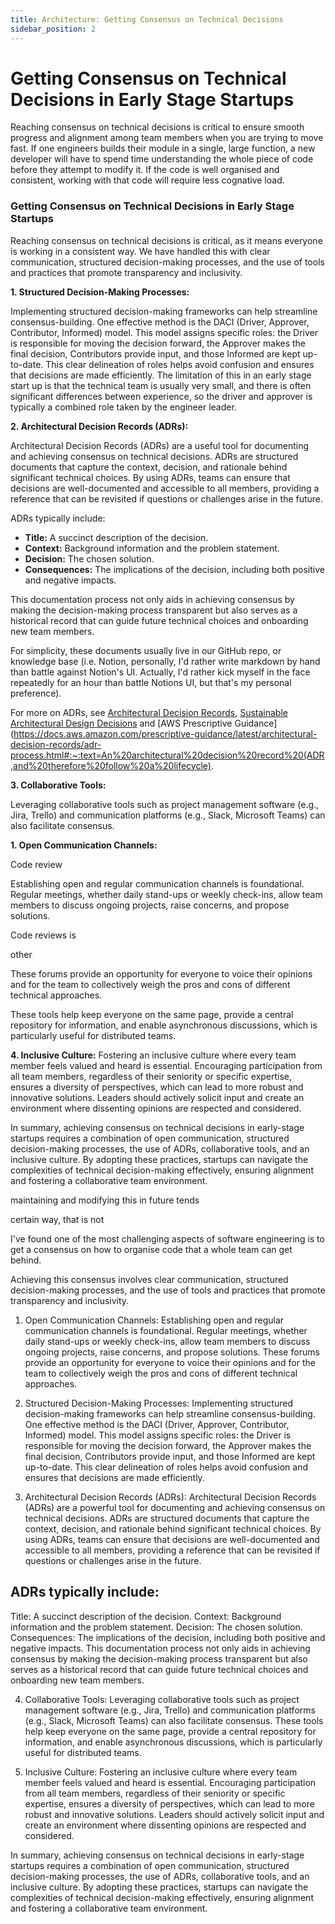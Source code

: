 ```yaml
---
title: Architecture: Getting Consensus on Technical Decisions
sidebar_position: 2
---
```


# Getting Consensus on Technical Decisions in Early Stage Startups

Reaching consensus on technical decisions is critical to ensure smooth progress and alignment among team members when you are trying to move fast. If one engineers builds their module in a single, large function, a new developer will have to spend time understanding the whole piece of code before they attempt to modify it. If the code is well organised and consistent, working with that code will require less cognative load.

### Getting Consensus on Technical Decisions in Early Stage Startups

Reaching consensus on technical decisions is critical, as it means everyone is working in a consistent way. We have handled this with clear communication, structured decision-making processes, and the use of tools and practices that promote transparency and inclusivity.

**1. Structured Decision-Making Processes:**

Implementing structured decision-making frameworks can help streamline consensus-building. One effective method is the DACI (Driver, Approver, Contributor, Informed) model. This model assigns specific roles: the Driver is responsible for moving the decision forward, the Approver makes the final decision, Contributors provide input, and those Informed are kept up-to-date. This clear delineation of roles helps avoid confusion and ensures that decisions are made efficiently. The limitation of this in an early stage start up is that the technical team is usually very small, and there is often significant differences between experience, so the driver and approver is typically a combined role taken by the engineer leader.

**2. Architectural Decision Records (ADRs):**

Architectural Decision Records (ADRs) are a useful tool for documenting and achieving consensus on technical decisions. ADRs are structured documents that capture the context, decision, and rationale behind significant technical choices. By using ADRs, teams can ensure that decisions are well-documented and accessible to all members, providing a reference that can be revisited if questions or challenges arise in the future.

ADRs typically include:
- **Title:** A succinct description of the decision.
- **Context:** Background information and the problem statement.
- **Decision:** The chosen solution.
- **Consequences:** The implications of the decision, including both positive and negative impacts.

This documentation process not only aids in achieving consensus by making the decision-making process transparent but also serves as a historical record that can guide future technical choices and onboarding new team members.

For simplicity, these documents usually live in our GitHub repo, or knowledge base (i.e. Notion, personally, I'd rather write markdown by hand than battle against Notion's UI. Actually, I'd rather kick myself in the face repeatedly for an hour than battle Notions UI, but that's my personal preference).

For more on ADRs, see [Architectural Decision Records](https://adr.github.io/), [Sustainable Architectural Design Decisions](https://www.infoq.com/articles/sustainable-architectural-design-decisions/) and [AWS Prescriptive Guidance](https://docs.aws.amazon.com/prescriptive-guidance/latest/architectural-decision-records/adr-process.html#:~:text=An%20architectural%20decision%20record%20(ADR,and%20therefore%20follow%20a%20lifecycle).

**3. Collaborative Tools:**

Leveraging collaborative tools such as project management software (e.g., Jira, Trello) and communication platforms (e.g., Slack, Microsoft Teams) can also facilitate consensus.

**1. Open Communication Channels:**

Code review

Establishing open and regular communication channels is foundational. Regular meetings, whether daily stand-ups or weekly check-ins, allow team members to discuss ongoing projects, raise concerns, and propose solutions. 



Code reviews is


other



These forums provide an opportunity for everyone to voice their opinions and for the team to collectively weigh the pros and cons of different technical approaches.









 These tools help keep everyone on the same page, provide a central repository for information, and enable asynchronous discussions, which is particularly useful for distributed teams.

**4. Inclusive Culture:**
Fostering an inclusive culture where every team member feels valued and heard is essential. Encouraging participation from all team members, regardless of their seniority or specific expertise, ensures a diversity of perspectives, which can lead to more robust and innovative solutions. Leaders should actively solicit input and create an environment where dissenting opinions are respected and considered.

In summary, achieving consensus on technical decisions in early-stage startups requires a combination of open communication, structured decision-making processes, the use of ADRs, collaborative tools, and an inclusive culture. By adopting these practices, startups can navigate the complexities of technical decision-making effectively, ensuring alignment and fostering a collaborative team environment.




maintaining and modifying this in future tends



 certain way, that is not


I've found one of the most challenging aspects of software engineering is to get a consensus on how to organise code that a whole team can get behind.


Achieving this consensus involves clear communication, structured decision-making processes, and the use of tools and practices that promote transparency and inclusivity.

1. Open Communication Channels:
Establishing open and regular communication channels is foundational. Regular meetings, whether daily stand-ups or weekly check-ins, allow team members to discuss ongoing projects, raise concerns, and propose solutions. These forums provide an opportunity for everyone to voice their opinions and for the team to collectively weigh the pros and cons of different technical approaches.

2. Structured Decision-Making Processes:
Implementing structured decision-making frameworks can help streamline consensus-building. One effective method is the DACI (Driver, Approver, Contributor, Informed) model. This model assigns specific roles: the Driver is responsible for moving the decision forward, the Approver makes the final decision, Contributors provide input, and those Informed are kept up-to-date. This clear delineation of roles helps avoid confusion and ensures that decisions are made efficiently.

3. Architectural Decision Records (ADRs):
Architectural Decision Records (ADRs) are a powerful tool for documenting and achieving consensus on technical decisions. ADRs are structured documents that capture the context, decision, and rationale behind significant technical choices. By using ADRs, teams can ensure that decisions are well-documented and accessible to all members, providing a reference that can be revisited if questions or challenges arise in the future.

## ADRs typically include:

Title: A succinct description of the decision.
Context: Background information and the problem statement.
Decision: The chosen solution.
Consequences: The implications of the decision, including both positive and negative impacts.
This documentation process not only aids in achieving consensus by making the decision-making process transparent but also serves as a historical record that can guide future technical choices and onboarding new team members.

4. Collaborative Tools:
Leveraging collaborative tools such as project management software (e.g., Jira, Trello) and communication platforms (e.g., Slack, Microsoft Teams) can also facilitate consensus. These tools help keep everyone on the same page, provide a central repository for information, and enable asynchronous discussions, which is particularly useful for distributed teams.

5. Inclusive Culture:
Fostering an inclusive culture where every team member feels valued and heard is essential. Encouraging participation from all team members, regardless of their seniority or specific expertise, ensures a diversity of perspectives, which can lead to more robust and innovative solutions. Leaders should actively solicit input and create an environment where dissenting opinions are respected and considered.

In summary, achieving consensus on technical decisions in early-stage startups requires a combination of open communication, structured decision-making processes, the use of ADRs, collaborative tools, and an inclusive culture. By adopting these practices, startups can navigate the complexities of technical decision-making effectively, ensuring alignment and fostering a collaborative team environment.







